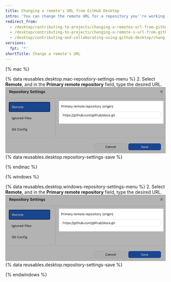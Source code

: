 ```yaml
---
title: Changing a remote's URL from GitHub Desktop
intro: 'You can change the remote URL for a repository you''re working with in {% data variables.product.prodname_desktop %}. You might do this if the repository has been renamed, or the username or organization that owns the repository has changed.'
redirect_from:
  - /desktop/contributing-to-projects/changing-a-remotes-url-from-github-desktop
  - /desktop/contributing-to-projects/changing-a-remote-s-url-from-github-desktop
  - /desktop/contributing-and-collaborating-using-github-desktop/changing-a-remotes-url-from-github-desktop
versions:
  fpt: '*'
shortTitle: Change a remote's URL
---
```

{% mac %}

{% data reusables.desktop.mac-repository-settings-menu %}
2. Select **Remote**, and in the **Primary remote repository** field, type the desired URL.
![Primary remote repository field](/assets/images/help/desktop/repository-settings-remote.png)
{% data reusables.desktop.repository-settings-save %}

{% endmac %}

{% windows %}

{% data reusables.desktop.windows-repository-settings-menu %}
2. Select **Remote**, and in the **Primary remote repository** field, type the desired URL.
![Primary remote repository field](/assets/images/help/desktop/repository-settings-remote.png)
{% data reusables.desktop.repository-settings-save %}

{% endwindows %}
